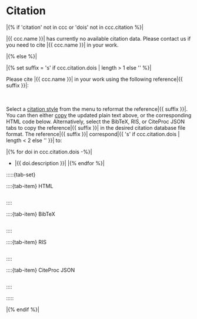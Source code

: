 # Citation

|{% if 'citation' not in ccc or 'dois' not in ccc.citation %}|

|{{ ccc.name }}| has currently no available citation data.
Please contact us if you need to cite |{{ ccc.name }}| in your work.

|{% else %}|

|{% set suffix = 's' if ccc.citation.dois | length > 1 else '' %}|

Please cite |{{ ccc.name }}| in your work
using the following reference|{{ suffix }}|:

<ul id="project-citations-rendered">
    <!-- Rendered API responses will be displayed here -->
</ul>

<div>
  <select id="citation-style-dropdown" onchange="fetchAPI()" style="visibility: hidden;">
    <option value="" disabled selected>Select a citation style</option>
    <!-- Options will be dynamically loaded here -->
  </select>
</div>

Select a [citation style](https://github.com/citation-style-language/styles)
from the menu to reformat the reference|{{ suffix }}|.
You can then either [copy](#help-copy-button) the updated plain text above,
or the corresponding HTML code below.
Alternatively, select the BibTeX, RIS, or CiteProc JSON tabs
to copy the reference|{{ suffix }}| in the desired citation database file format.
The reference|{{ suffix }}| correspond|{{ 's' if ccc.citation.dois | length < 2 else '' }}| to:

|{% for doi in ccc.citation.dois -%}|
- |{{ doi.description }}|
|{% endfor %}|


:::::{tab-set}

::::{tab-item} HTML

<!--
Wrap in `<div><pre>` to add coppy button.
Ref: https://sphinx-copybutton.readthedocs.io/en/latest/use.html#add-or-remove-copy-buttons-to-any-element-with-a-css-selector
-->
<div class="highlight">
    <pre><div id="project-citations-html"><!-- API response will be displayed here --></div></pre>
</div>
::::


::::{tab-item} BibTeX

<div class="highlight">
    <pre><div id="project-citations-bib"><!-- API response will be displayed here --></div></pre>
</div>
::::


::::{tab-item} RIS

<div class="highlight">
    <pre><div id="project-citations-ris"><!-- API response will be displayed here --></div></pre>
</div>
::::


::::{tab-item} CiteProc JSON

<div class="highlight">
    <pre><div id="project-citations-citeproc"><!-- API response will be displayed here --></div></pre>
</div>
::::


:::::


|{% endif %}|
